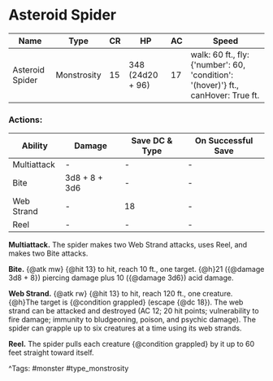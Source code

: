 # Asteroid Spider

| Name | Type | CR | HP | AC | Speed |
|------|------|----|----|----|-------|
| Asteroid Spider | Monstrosity | 15 | 348 (24d20 + 96) | 17 | walk: 60 ft., fly: {'number': 60, 'condition': '(hover)'} ft., canHover: True ft. |

### Actions:

| Ability | Damage | Save DC & Type | On Successful Save |
|---------|--------|----------------|--------------------|
| Multiattack | - | - | - |
| Bite | 3d8 + 8 + 3d6 | - | - |
| Web Strand | - | 18 | - |
| Reel | - | - | - |


**Multiattack.** The spider makes two Web Strand attacks, uses Reel, and makes two Bite attacks.

**Bite.** {@atk mw} {@hit 13} to hit, reach 10 ft., one target. {@h}21 ({@damage 3d8 + 8}) piercing damage plus 10 ({@damage 3d6}) acid damage.

**Web Strand.** {@atk rw} {@hit 13} to hit, reach 120 ft., one creature. {@h}The target is {@condition grappled} (escape {@dc 18}). The web strand can be attacked and destroyed (AC 12; 20 hit points; vulnerability to fire damage; immunity to bludgeoning, poison, and psychic damage). The spider can grapple up to six creatures at a time using its web strands.

**Reel.** The spider pulls each creature {@condition grappled} by it up to 60 feet straight toward itself.

^Tags: #monster #type_monstrosity
